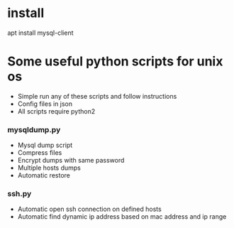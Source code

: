 # install 
apt install mysql-client

# Some useful python scripts for unix os
 - Simple run any of these scripts and follow instructions
 - Config files in json
 - All scripts require python2

### mysqldump.py
 - Mysql dump script
 - Compress files
 - Encrypt dumps with same password
 - Multiple hosts dumps
 - Automatic restore

### ssh.py
 - Automatic open ssh connection on defined hosts
 - Automatic find dynamic ip address based on mac address and ip range
